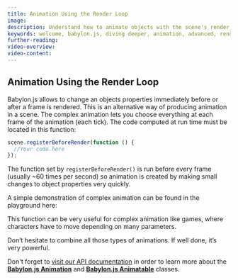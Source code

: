 ```yaml
---
title: Animation Using the Render Loop
image: 
description: Understand how to animate objects with the scene's render loop.
keywords: welcome, babylon.js, diving deeper, animation, advanced, render loop
further-reading:
video-overview:
video-content:
---
```


## Animation Using the Render Loop

Babylon.js allows to change an objects properties immediately before or after a frame is rendered. This is an alternative way of producing animation in a scene.
The complex animation lets you choose everything at each frame of the animation (each tick). The code computed at run time must be located in this function:
```javascript
scene.registerBeforeRender(function () {
  //Your code here
});
```

The function set by ```registerBeforeRender()``` is run before every frame (usually
~60 times per second) so animation is created by making small changes to object
properties very quickly.

A simple demonstration of complex animation can be found in the playground here:
<Playground id="#YJVTI6" title="Render Loop Animation Example" description="A simple example of animation using the scene's render loop." image="/img/playgroundsAndNMEs/divingDeeperRenderLoopAnimation1.jpg"/>

This function can be very useful for complex animation like games, where characters have to move depending on many parameters.

Don’t hesitate to combine all those types of animations. If well done, it’s very powerful.

Don't forget to [visit our API documentation](/typedoc) in order to learn more about the [**Babylon.js Animation**](/typedoc/classes/babylon.animation) and [**Babylon.js Animatable**](/typedoc/classes/babylon.animatable) classes.
